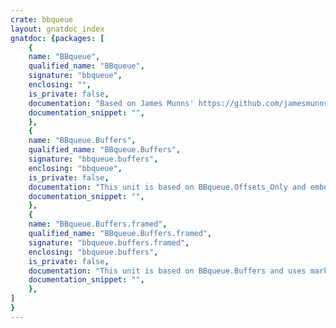 ```yaml
---
crate: bbqueue
layout: gnatdoc_index
gnatdoc: {packages: [
    {
    name: "BBqueue",
    qualified_name: "BBqueue",
    signature: "bbqueue",
    enclosing: "",
    is_private: false,
    documentation: "Based on James Munns' https://github.com/jamesmunns/bbqueue\n\nBBqueue implements lock free, one producer one consumer, BipBuffers.\n\nThis unit only handles index offsets without having an internal buffer.\nIt can be used to allocate slices of an existing array, e.g.:\n\n   Buf : Storage_Array (8 .. 64) := (others => 0);\n   Q   : aliased Offsets_Only (Buf'Length);\n   WG  : Write_Grant := BBqueue.Empty;\n   S   : Slice_Rec;\nbegin\n   Grant (Q, WG, 8);\n   if State (WG) = Valid then\n      S := Slice (WG);\n      Buf (Buf'First + S.From .. Buf'First + S.To) := (others => 42);\n      Commit (Q, WG);\n   end if;",
    documentation_snippet: "",
    },
    {
    name: "BBqueue.Buffers",
    qualified_name: "BBqueue.Buffers",
    signature: "bbqueue.buffers",
    enclosing: "bbqueue",
    is_private: false,
    documentation: "This unit is based on BBqueue.Offsets_Only and embeds an internal buffer.\nIt provides directly usable slices of memory from its internal buffer:\n\n   Q   : aliased Buffer (64);\n   WG  : Write_Grant := Empty;\n   S   : Slice_Rec;\nbegin\n   Grant (Q, WG, 8);\n   if State (WG) = Valid then\n      declare\n         B : Storage_Array (1 .. Slice (WG).Length)\n           with Address => Slice (WG).Addr;\n      begin\n         B := (others => 42);\n      end;\n      Commit (Q, WG);\n   end if;",
    documentation_snippet: "",
    },
    {
    name: "BBqueue.Buffers.framed",
    qualified_name: "BBqueue.Buffers.framed",
    signature: "bbqueue.buffers.framed",
    enclosing: "bbqueue.buffers",
    is_private: false,
    documentation: "This unit is based on BBqueue.Buffers and uses markers in the buffer to\ntrack the size of each commited write grants. The size of consequent read\ngrants will conrespond to the sizes of commited write grants.\n\nIt can be used to handle variable lenght packets:\n\n   Q   : aliased Framed_Buffer (64);\n   WG  : Write_Grant := Empty;\n   RG  : Read_Grant := Empty;\n   S   : Slice_Rec;\nbegin\n   Grant (Q, WG, 8); -- Get a worst case grant of size 8\n   Commit (Q, WG, 4); -- Only commit 4\n   Grant (Q, WG, 8); -- Get a worst case grant of size 8\n   Commit (Q, WG, 5); -- Only commit 5\n   Read (W, RG); -- Returns a grant of size 4",
    documentation_snippet: "",
    },
]
}
---
```

